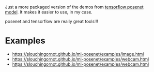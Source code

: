 Just a more packaged version of the demos 
from [tensorflow posenet model](https://github.com/tensorflow/tfjs-models/tree/master/posenet).
It makes it easier to use, in my case.

posenet and tensorflow are really great tools!!!

# Examples
- https://slouchingornot.github.io/ml-posenet/examples/image.html
- https://slouchingornot.github.io/ml-posenet/examples/webcam.html
- https://slouchingornot.github.io/ml-posenet/examples/webcam.html